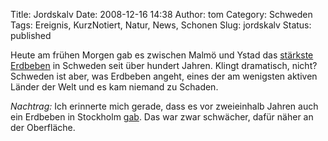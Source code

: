 Title: Jordskalv
Date: 2008-12-16 14:38
Author: tom
Category: Schweden
Tags: Ereignis, KurzNotiert, Natur, News, Schonen
Slug: jordskalv
Status: published

Heute am frühen Morgen gab es zwischen Malmö und Ystad das [stärkste
Erdbeben](http://www.dn.se/DNet/jsp/polopoly.jsp?d=147&a=864398) in
Schweden seit über hundert Jahren. Klingt dramatisch, nicht? Schweden
ist aber, was Erdbeben angeht, eines der am wenigsten aktiven Länder der
Welt und es kam niemand zu Schaden.

*Nachtrag:* Ich erinnerte mich gerade, dass es vor zweieinhalb Jahren
auch ein Erdbeben in Stockholm
[gab](http://www.fiket.de/2006/05/25/erdbeben-in-stockholm/). Das war
zwar schwächer, dafür näher an der Oberfläche.

